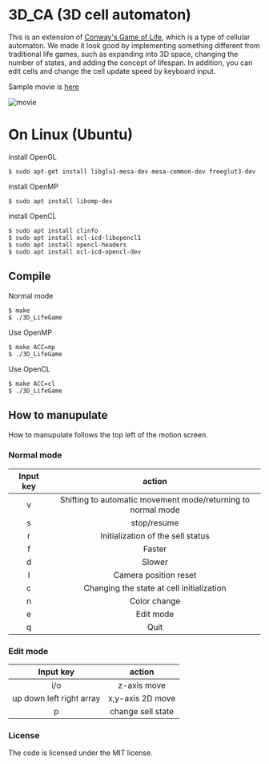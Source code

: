 # 3D_CA  (3D cell automaton)

This is an extension of [Conway's Game of Life](https://en.wikipedia.org/wiki/Conway%27s_Game_of_Life), which is a type of cellular automaton.
We made it look good by implementing something different from traditional life games, such as expanding into 3D space, changing the number of states, and adding the concept of lifespan.
In addition, you can edit cells and change the cell update speed by keyboard input.

Sample movie is [here](https://www.youtube.com/playlist?list=PL0oc7AkB1TQK4kQ9fDaY6qSUhQsMoNwQf)

![movie](./Sample_movie/4-6-7-12-13.gif)
# On Linux (Ubuntu)

install OpenGL
```
$ sudo apt-get install libglu1-mesa-dev mesa-common-dev freeglut3-dev
```

install OpenMP
```
$ sudo apt install libomp-dev
```

install OpenCL
```
$ sudo apt install clinfo
$ sudo apt install ocl-icd-libopencl1
$ sudo apt install opencl-headers
$ sudo apt install ocl-icd-opencl-dev
```

## Compile
Normal mode
```
$ make
$ ./3D_LifeGame
```
Use OpenMP
```
$ make ACC=mp
$ ./3D_LifeGame
```
Use OpenCL
```
$ make ACC=cl
$ ./3D_LifeGame
```

## How to manupulate

How to manupulate follows the top left of the motion screen.

### Normal mode
|Input key | action |
| :--: | :--:|
|v | Shifting to automatic movement mode/returning to normal mode|
|s | stop/resume|
|r | Initialization of the sell status|
|f | Faster|
|d | Slower|
|l | Camera position reset |
|c | Changing the state at cell initialization |
|n | Color change |
|e | Edit mode |
|q | Quit |

### Edit mode

|Input key| action |
| :--: | :--:|
|i/o |z-axis move|
|up down left right array | x,y-axis 2D move|
|p| change sell state|

### License
The code is licensed under the MIT license.
